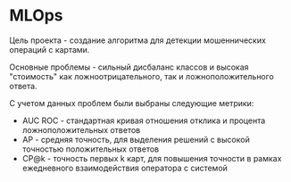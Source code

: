 # MLOps

Цель проекта - создание алгоритма для детекции мошеннических операций с картами. 

Основные проблемы - сильный дисбаланс классов и высокая "стоимость" как ложноотрицательного, так и ложноположительного ответа.



С учетом данных проблем были выбраны следующие метрики:
- AUC ROC - стандартная кривая отношения отклика и процента ложноположительных ответов
- AP - средняя точность, для выделения решений с высокой точностью положительных ответов
- CP@k - точность первых k карт, для повышения точности в рамках ежедневного взаимодействия оператора с системой

